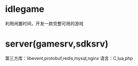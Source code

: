 # idlegame
利用闲置时间，开发一款完整可用的游戏
# server(gamesrv,sdksrv)
第三方库：libevent,protobuf,redis,mysql,nginx
语言：C,lua,php
